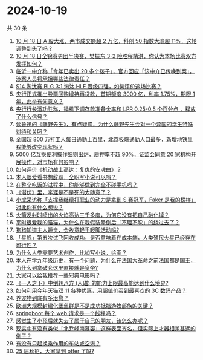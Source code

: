 # 2024-10-19

共 30 条

<!-- BEGIN ZHIHUVIDEO -->
<!-- 最后更新时间 Sat Oct 19 2024 00:16:12 GMT+0800 (China Standard Time) -->
1. [10 月 18 日 A 股大涨，两市成交额超 2 万亿，科创 50 指数大涨超 11%，这轮调整到头了吗？](https://www.zhihu.com/question/1235750246)
1. [10 月 18 日全锦赛男团半决赛，樊振东 3-2 险胜程靖淇，你认为本场比赛双方发挥如何？](https://www.zhihu.com/question/1285583131)
1. [临沂一中介称「今年已卖出 20 多个孩子」，官方回应「该中介已传唤到案」，涉案人员将承担哪些法律责任？](https://www.zhihu.com/question/1259014200)
1. [S14 淘汰赛 BLG 3:1 淘汰 HLE 晋级四强，如何评价这场比赛？](https://www.zhihu.com/question/1289984189)
1. [央行正式推出股票回购增持再贷款，首期额度 3000 亿，利率 1.75%，期限 1 年，此举有何意义？](https://www.zhihu.com/question/1243484323)
1. [央行行长潘功胜称，择机下调存款准备金率和 LPR 0.25-0.5 个百分点 ，释放了什么信号？](https://www.zhihu.com/question/1243038453)
1. [读鲁迅的《藤野先生》，有点疑惑，为什么藤野先生会对一个异国的学生特殊对待和关照？](https://www.zhihu.com/question/625668015)
1. [全国超 800 万打工人每日通勤上百里，北京极端通勤人口最多，新增地铁里程能够改变现状吗？](https://www.zhihu.com/question/1156862677)
1. [5000 亿互换便利操作细则出炉，质押率不超 90%，证监会同意 20 家机构开展操作，对市场有何影响？](https://www.zhihu.com/question/1268646198)
1. [如何评价《机动战士高达：复仇的安魂曲》？](https://www.zhihu.com/question/1245640395)
1. [本人很爱看书想辞职，全职写小说可以吗？](https://www.zhihu.com/question/666596698)
1. [在整个吃饭的过程中，你能够做到完全不碰手机吗？](https://www.zhihu.com/question/1018086108)
1. [《潜伏》里，李涯是不是死的太随意了？](https://www.zhihu.com/question/651830670)
1. [小虎采访称「支撑我继续打职业的动力是拿到 S 赛冠军，Faker 是我的榜样」对此你有什么想说？](https://www.zhihu.com/question/1262379500)
1. [火箭发射时喷出的火焰高达三千多度，为何它没有把自己融化掉？](https://www.zhihu.com/question/638955635)
1. [平时很爱我的猫猫，为什么在我假装晕倒后「不理不睬」的绕过去了？](https://www.zhihu.com/question/667976595)
1. [狗狗知道主人睡觉，会故意轻手轻脚活动吗?](https://www.zhihu.com/question/350491086)
1. [「星舰」第五次试飞回收成功，是否意味着在成本端，人类殖民火星已经存在可行性？](https://www.zhihu.com/question/861667343)
1. [为什么人类需要艺术创作，比如写小说，绘画？](https://www.zhihu.com/question/812573019)
1. [本人在学九年级历史，有一个问题，为什么在法国大革命之前法国都是国王，为什么到拿破仑这里直接就是皇帝?](https://www.zhihu.com/question/1086097199)
1. [大家可以给我推荐一些邪典电影吗？](https://www.zhihu.com/question/658307653)
1. [《一人之下》中倒转八方 (人磁) 的能力上限最高能达到什么境界?](https://www.zhihu.com/question/623921570)
1. [如何利用今年天猫双 11 各种优惠，用超值价买到最喜欢的 3C 数码产品？](https://www.zhihu.com/question/1170322581)
1. [养宠物到底有多治愈？](https://www.zhihu.com/question/657319736)
1. [欧洲大规模封建化堡垒群是不是成功抵挡游牧部族的关键？](https://www.zhihu.com/question/514623346)
1. [springboot 每个 web 请求是一个线程吗？](https://www.zhihu.com/question/314356750)
1. [感觉生了小孩后就失去了属于自己的朋友，该怎么办呢？](https://www.zhihu.com/question/869618032)
1. [现实中有没有类似「北乔峰南慕容」这样表面齐名，但实际上才器相差甚远的例子？](https://www.zhihu.com/question/27738577)
1. [有没有只起换乘作用的车站或空港？](https://www.zhihu.com/question/902542306)
1. [25 届秋招，大家拿到 offer 了吗?](https://www.zhihu.com/question/667707669)
<!-- END ZHIHUVIDEO -->
